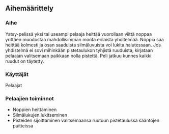 ## Aihemäärittely

### Aihe
Yatsy-pelissä yksi tai useampi pelaaja heittää vuorollaan viittä noppaa yrittäen muodostaa mahdollisimman monta erilaista yhditelmää. Noppia saa heittää kolmesti ja osan saaduista silmäluvuista voi lukita halutessaan. Jos yhdistelmä ei sovi mihinkään pistetaulukon tyhjistä ruuduista, kirjataan pelaajan valitsemaan paikkaan nolla pistettä. Peli jatkuu kunnes kaikki ruudut on täytetty.

### Käyttäjät
Pelaajat

### Pelaajien toiminnot
* Noppien heittäminen
* Silmälukujen lukitseminen
* Pisteiden sijoittaminen valitsemaansa ruutuun pistetaulussa sääntöjen puitteissa
